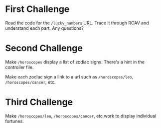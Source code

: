 # First Challenge

Read the code for the `/lucky_numbers` URL. Trace it through RCAV and understand each part. Any questions?

# Second Challenge

Make `/horoscopes` display a list of zodiac signs. There's a hint in the controller file.

Make each zodiac sign a link to a url such as `/horoscopes/leo`, `/horoscopes/cancer`, etc.

# Third Challenge

Make `/horoscopes/leo`, `/horoscopes/cancer`, etc work to display individual fortunes.
